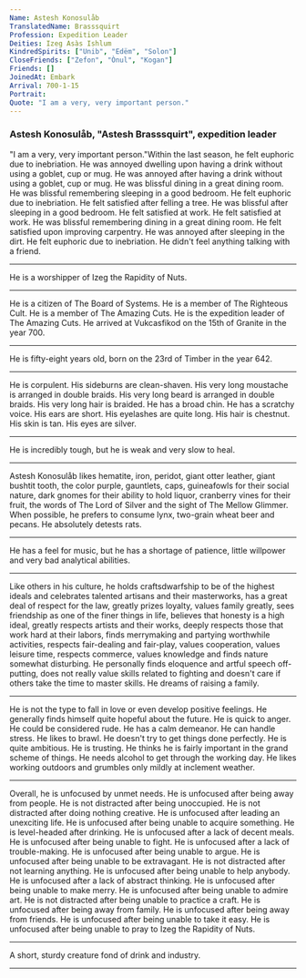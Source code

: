 ```yaml
---
Name: Astesh Konosulåb
TranslatedName: Brasssquirt
Profession: Expedition Leader
Deities: Izeg Asàs Ishlum
KindredSpirits: ["Unib", "Edëm", "Solon"]
CloseFriends: ["Zefon", "Ònul", "Kogan"]
Friends: []
JoinedAt: Embark
Arrival: 700-1-15
Portrait:
Quote: "I am a very, very important person."
---
```


### Astesh Konosulåb, "Astesh Brasssquirt", expedition leader

"I am a very, very important person."Within the last season, he felt euphoric due to inebriation.  He was annoyed dwelling upon  having a drink without using a goblet, cup  or mug.  He was annoyed after having a drink without using a goblet, cup or mug.  He was blissful dining in a great dining room.  He was blissful remembering  sleeping in a good bedroom.  He felt euphoric due to inebriation.  He felt satisfied after felling a tree.  He was blissful after sleeping in a good bedroom.  He felt satisfied at work.  He felt  satisfied at work.  He was blissful remembering  dining in a great dining room.  He felt satisfied upon improving carpentry.  He was annoyed after sleeping in the dirt.  He felt euphoric due to inebriation.  He didn't feel anything talking with a friend.  
***

He is a worshipper of Izeg the Rapidity of Nuts.  
***

He is a citizen of The Board of Systems.  He is a  member of The Righteous Cult.  He is a member of The Amazing Cuts.  He is the expedition leader of The Amazing Cuts.  He arrived at Vukcasfikod on the 15th of Granite in the year 700.  
***

He is fifty-eight years old, born on the 23rd of  Timber in the year 642.  
***

He is corpulent.  His sideburns are clean-shaven.  His very long moustache is arranged in double braids.  His very long beard is arranged in double braids.  His very long hair is braided.  He has a broad chin.   He has a scratchy voice.  His ears are short.  His eyelashes are quite long.  His hair is chestnut.  His skin is tan.  His eyes are silver.  
***

He is incredibly tough, but he is weak and very slow to heal.  
***

Astesh  Konosulåb likes hematite, iron, peridot, giant otter leather, giant bushtit tooth, the color purple, gauntlets, caps, guineafowls for their social nature, dark gnomes for their ability to hold liquor, cranberry vines for their fruit, the words of  The Lord of Silver and the sight of The Mellow Glimmer.  When possible, he prefers to consume lynx, two-grain wheat beer and pecans.  He absolutely detests rats.  
***

He has a feel for music, but he has a shortage of patience,  little willpower and very bad analytical abilities.  
***

Like others in his culture, he holds craftsdwarfship to be of the highest ideals and celebrates talented artisans and their masterworks, has a great deal of respect for the law,  greatly prizes loyalty, values family greatly, sees friendship as one of the finer things in life, believes that honesty is a high ideal, greatly respects artists and their works, deeply respects those that work hard at their labors, finds  merrymaking and partying worthwhile activities, respects fair-dealing and fair-play, values cooperation, values leisure time, respects commerce, values knowledge and finds nature somewhat disturbing.  He personally finds eloquence and  artful speech off-putting, does not really value skills related to fighting and doesn't care if others take the time to master skills.  He dreams of raising a family.  
***

He is not the type to fall in love or even develop positive  feelings.  He generally finds himself quite hopeful about the future.  He is quick to anger.  He could be considered rude.  He has a calm demeanor.  He can handle stress.  He likes to brawl.  He doesn't try to get things done perfectly.  He is quite  ambitious.  He is trusting.  He thinks he is fairly important in the grand scheme of things.  He needs alcohol to get through the working day.  He likes working outdoors and grumbles only mildly at inclement weather.  
***

Overall, he is  unfocused by unmet needs.  He is unfocused after being away from people.  He is not distracted after being unoccupied.  He is not distracted after doing nothing creative.  He is unfocused after leading an  unexciting life.  He is unfocused after being unable to acquire something.  He is level-headed after drinking.  He is unfocused after a lack of decent meals.  He is unfocused after being unable to fight.   He is unfocused after a lack of trouble-making.  He is unfocused after being unable to argue.  He is unfocused after being unable to be extravagant.  He is not distracted after not learning anything.  He  is unfocused after being unable to help anybody.  He is unfocused after a lack of abstract thinking.  He is unfocused after being unable to make merry.  He is unfocused after being unable to admire art.  He is not  distracted after being unable to practice a craft.  He is unfocused after being away from family.  He is unfocused after being away from friends.  He is unfocused after being unable to take it easy.  He is  unfocused after being unable to pray to Izeg the Rapidity of Nuts.  
***

A short, sturdy creature fond of drink and industry. 
***

